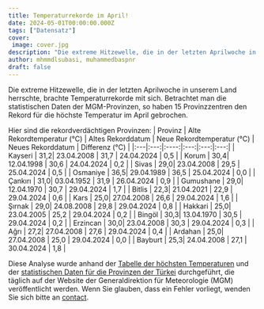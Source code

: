 ```yaml
---
title: Temperaturrekorde im April!
date: 2024-05-01T00:00:00.000Z
tags: ["Datensatz"]
cover:
 image: cover.jpg
description: "Die extreme Hitzewelle, die in der letzten Aprilwoche in der Türkei herrschte, führte dazu, dass 15 Provinzzentren die Rekorde für die höchste Temperatur im April brachen. Alte Temperaturrekorde wurden gebrochen und neue Temperaturrekorde wurden in Provinzen wie Kayseri, Çorum und Sivas aufgestellt. Hier sind die Einzelheiten..."
author: mhmmdlsubasi, muhammedbaspnr
draft: false
---
```

Die extreme Hitzewelle, die in der letzten Aprilwoche in unserem Land herrschte, brachte Temperaturrekorde mit sich. Betrachtet man die statistischen Daten der MGM-Provinzen, so haben 15 Provinzzentren den Rekord für die höchste Temperatur im April gebrochen.

Hier sind die rekordverdächtigen Provinzen:
| Provinz | Alte Rekordtemperatur (°C) | Altes Rekorddatum | Neue Rekordtemperatur (°C) | Neues Rekorddatum | Differenz (°C) |
|:---|:---:|:----:|:---:|:---:|:---:|
| Kayseri | 31,2| 23.04.2008 | 31,7 | 24.04.2024 | 0,5 |
| Korum | 30,4| 12.04.1998 | 30,6 | 24.04.2024 | 0,2 |
| Sivas | 29,0| 23.04.2008 | 29,5 | 25.04.2024 | 0,5 |
| Osmaniye | 36,5| 29.04.1989 | 36,5 | 25.04.2024 | 0,0 |
| Çankırı | 31,0| 03.04.1952 | 31,9 | 26.04.2024 | 0,9 |
| Gumushane | 29,0| 12.04.1970 | 30,7 | 29.04.2024 | 1,7 |
| Bitlis | 22,3| 21.04.2021 | 22,9 | 29.04.2024 | 0,6 |
| Kars | 25,0| 27.04.2008 | 26,6 | 29.04.2024 | 1,6 |
| Şırnak | 29,0| 24.08.2008 | 29,8 | 29.04.2024 | 0,8 |
| Hakkari | 25,0| 23.04.2005 | 25,2 | 29.04.2024 | 0,2 |
| Bingöl | 30,3| 13.04.1970 | 30,5 | 29.04.2024 | 0,2 |
| Erzincan | 30,0| 23.04.2008 | 30,3 | 29.04.2024 | 0,3 |
| Ağrı | 27,2| 27.04.2008 | 27,6 | 29.04.2024 | 0,4 |
| Ardahan | 25,0| 27.04.2008 | 25,0 | 29.04.2024 | 0,0 |
| Bayburt | 25,3| 24.04.2008 | 27,1 | 30.04.2024 | 1,8 |

Diese Analyse wurde anhand der [Tabelle der höchsten Temperaturen](https://mgm.gov.tr/sondurum/en-yuksek-sicakliklar.aspx) und der [statistischen Daten für die Provinzen der Türkei](https://mgm.gov.tr/veridegerlendirme/il-ve-ilceler-istatistik.aspx?k=A) durchgeführt, die täglich auf der Website der Generaldirektion für Meteorologie (MGM) veröffentlicht werden. Wenn Sie glauben, dass ein Fehler vorliegt, wenden Sie sich bitte an [contact](https://mhmmdlsubasi.github.io/contact).